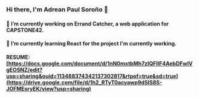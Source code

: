 ### Hi there, I'm Adrean Paul Soroño 👋

#### 🔭 I’m currently working on Errand Catcher, a web application for CAPSTONE42.

#### 🌱 I’m currently learning React for the project I'm currently working.

#### RESUME: [https://docs.google.com/document/d/1nN0mxtbMh7zIQFIIF4AebDFwIVgEOSNZ/edit?usp=sharing&ouid=113488374342137302817&rtpof=true&sd=true](https://drive.google.com/file/d/1h2_RTyT0acyawp9dSIS8S-JOFMEsryEK/view?usp=sharing)
<!--
**IrrationalCucumber/IrrationalCucumber** is a ✨ _special_ ✨ repository because its `README.md` (this file) appears on your GitHub profile.

Here are some ideas to get you started:

- 🔭 I’m currently working on ...
- 🌱 I’m currently learning ...
- 👯 I’m looking to collaborate on ...
- 🤔 I’m looking for help with ...
- 💬 Ask me about ...
- 📫 How to reach me: ...
- 😄 Pronouns: ...
- ⚡ Fun fact: ...
-->
